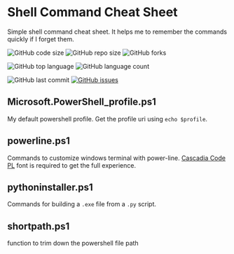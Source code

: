 # Shell Command Cheat Sheet

Simple shell command cheat sheet. It helps me to remember the commands quickly if I forget them.

![GitHub code size](https://img.shields.io/github/languages/code-size/mahmudx/ShellCommands?style=flat-square)
![GitHub repo size](https://img.shields.io/github/repo-size/mahmudx/shellcommands?style=flat-square)
![GitHub forks](https://img.shields.io/github/forks/mahmudx/ShellCommands?style=flat-square)

![GitHub top language](https://img.shields.io/github/languages/top/mahmudx/shellcommands?style=flat-square)
![GitHub language count](https://img.shields.io/github/languages/count/mahmudx/shellcommands?style=flat-square)

![GitHub last commit](https://img.shields.io/github/last-commit/mahmudx/ShellCommands?style=flat-square)
[![GitHub issues](https://img.shields.io/github/issues/MahmudX/ShellCommands?style=flat-square)](https://github.com/MahmudX/ShellCommands/issues)

## Microsoft.PowerShell_profile.ps1
My default powershell profile. Get the profile uri using `echo $profile`.

## powerline.ps1

Commands to customize windows terminal with power-line. [Cascadia Code PL](https://github.com/microsoft/cascadia-code/releases) font is required to get the full experience.

## pythoninstaller.ps1

Commands for building a `.exe` file from a `.py` script.

## shortpath.ps1

function to trim down the powershell file path
